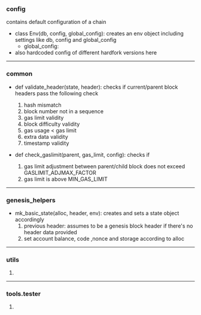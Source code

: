 ### config
contains default configuration of a chain

* class Env(db, config, global\_config): creates an env object including settings like db, config and global\_config
    * global\_config: 
* also hardcoded config of different hardfork versions here

___

### common

* def validate_header(state, header): checks if current/parent block headers pass the following check
    1. hash mismatch
    2. block number not in a sequence
    3. gas limit validity
    4. block difficulty validity
    5. gas usage < gas limit
    6. extra data validity
    7. timestamp validity

* def check_gaslimit(parent, gas\_limit, config): checks if 
    1. gas limit adjustment between parent/child block does not exceed GASLIMIT\_ADJMAX\_FACTOR
    2. gas limit is above MIN\_GAS\_LIMIT

___

### genesis_helpers

* mk\_basic\_state(alloc, header, env): creates and sets a state object accordingly
    1. previous header: assumes to be a genesis block header if there's no header data provided
    2. set account balance, code ,nonce and storage according to alloc

___

### utils
1. 

___

### tools.tester
1. 
